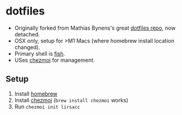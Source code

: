 dotfiles
========

- Originally forked from Mathias Bynens's great [dotfiles repo](https://github.com/mathiasbynens/dotfiles), now detached.
- OSX only, setup for >M1 Macs (where homebrew install location changed).
- Primary shell is [fish](https://fishshell.com/).
- USes [chezmoi](https://www.chezmoi.io/) for management.

Setup
-----

1. Install [homebrew](https://brew.sh/)
2. Install [chezmoi](https://www.chezmoi.io/) (`brew install chezmoi` works)
3. Run `chezmoi init lirsacc`
